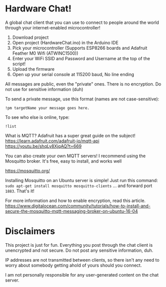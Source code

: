 # Hardware Chat!

A global chat client that you can use to connect to people around the world through your internet-enabled microcontroller!

1) Download project
2) Open project (HardwareChat.ino) in the Arduino IDE
3) Pick your microcontroller (Supports ESP8266 boards and Adafruit Feather M0 Wifi (ATWINC1500))
4) Enter your WiFi SSID and Password and Username at the top of the script!
5) Upload the firmware
6) Open up your serial console at 115200 baud, No line ending


All messages are public, even the "private" ones. There is no encryption. Do not use for sensitive information (duh)

To send a private message, use this format (names are not case-sensitive):

`!pm targetName your message goes here.`

To see who else is online, type:

`!list`

What is MQTT? Adafruit has a super great guide on the subject!
https://learn.adafruit.com/adafruit-io/mqtt-api
https://youtu.be/shqLy8XjqAQ?t=669

You can also create your own MQTT servers! I recommend using the Mosquitto broker. It's free, easy to install, and works well

https://mosquitto.org/ 

Installing Mosquitto on an Ubuntu server is simple! Just run this command:
`sudo apt-get install mosquitto mosquitto-clients`
... and forward port `1883`. That's it!

For more information and how to enable encryption, read this article.
https://www.digitalocean.com/community/tutorials/how-to-install-and-secure-the-mosquitto-mqtt-messaging-broker-on-ubuntu-16-04


# Disclaimers 

This project is just for fun. Everything you post through the chat client is unencrypted and not secure. Do not post any sensitive information, duh.

IP addresses are not transmitted between clients, so there isn't any need to worry about somebody getting ahold of yours should you connect.

I am not personally responsible for any user-generated content on the chat server. 
